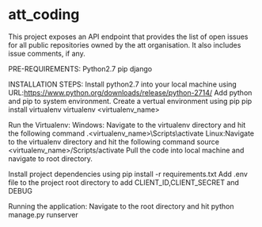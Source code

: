 # att_coding
This project exposes an API endpoint that provides the list of open issues for all public repositories owned by the att organisation. It also includes issue comments, if any. 



PRE-REQUIREMENTS:
Python2.7
pip
django




INSTALLATION STEPS:
Install python2.7 into your local machine using URL:https://www.python.org/downloads/release/python-2714/
Add python and pip to system environment.
Create a vertual environment using pip
pip install virtualenv
virtualenv <virtualenv_name>


Run the Virtualenv:
  Windows: Navigate to the virtualenv directory and hit the following command
  .\<virtualenv_name>\Scripts\activate
  Linux:Navigate to the virtualenv directory and hit the following command
  source <virtualenv_name>/Scripts/activate
Pull the code into local machine and navigate to root directory.


Install project dependencies using pip install -r requirements.txt
Add .env file to the project root directory to add CLIENT_ID,CLIENT_SECRET and DEBUG

Running the application:
Navigate to the root directory and hit python manage.py runserver


 

